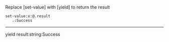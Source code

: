 Replace [set-value] with [yield] to return the result

```hyperlambda
set-value:x:@.result
   .:Success
```
---
yield
   result:string:Success
